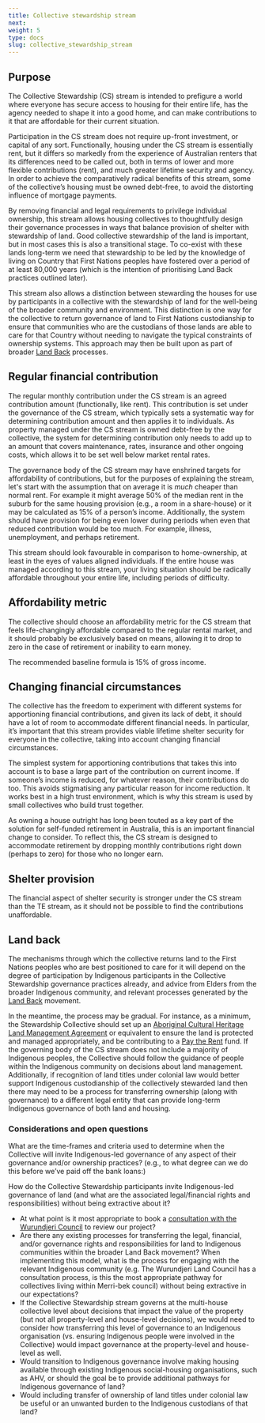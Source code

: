 ```yaml
---
title: Collective stewardship stream
next: 
weight: 5
type: docs
slug: collective_stewardship_stream
---
```


## Purpose

The Collective Stewardship (CS) stream is intended to prefigure a world where everyone has secure access to housing for their entire life, has the agency needed to shape it into a good home, and can make contributions to it that are affordable for their current situation. 

Participation in the CS stream does not require up-front investment, or capital of any sort. Functionally, housing under the CS stream is essentially rent, but it differs so markedly from the experience of Australian renters that its differences need to be called out, both in terms of lower and more flexible contributions (rent), and much greater lifetime security and agency. In order to achieve the comparatively radical benefits of this stream, some of the collective’s housing must be owned debt-free, to avoid the distorting influence of mortgage payments.

By removing financial and legal requirements to privilege individual ownership, this stream allows housing collectives to thoughtfully design their governance processes in ways that balance provision of shelter with stewardship of land. Good collective stewardship of the land is important, but in most cases this is also a transitional stage. To co-exist with these lands long-term we need that stewardship to be led by the knowledge of living on Country that First Nations peoples have fostered over a period of at least 80,000 years (which is the intention of prioritising Land Back practices outlined later). 

This stream also allows a distinction between stewarding the houses for use by participants in a collective with the stewardship of land for the well-being of the broader community and environment. This distinction is one way for the collective to return governance of land to First Nations custodianship to ensure that communities who are the custodians of those lands are able to care for that Country without needing to navigate the typical constraints of ownership systems. This approach may then be built upon as part of broader [Land Back](https://www.commonground.org.au/article/land-back) processes.

## Regular financial contribution

The regular monthly contribution under the CS stream is an agreed contribution amount (functionally, like rent). This contribution is set under the governance of the CS stream, which typically sets a systematic way for determining contribution amount and then applies it to individuals. As property managed under the CS stream is owned debt-free by the collective, the system for determining contribution only needs to add up to an amount that covers maintenance, rates, insurance and other ongoing costs, which allows it to be set well below market rental rates.

The governance body of the CS stream may have enshrined targets for affordability of contributions, but for the purposes of explaining the stream, let's start with the assumption that on average it is *much* cheaper than normal rent. For example it might average 50% of the median rent in the suburb for the same housing provision (e.g., a room in a share-house) or it may be calculated as 15% of a person’s income. Additionally, the system should have provision for being even lower during periods when even that reduced contribution would be too much. For example, illness, unemployment, and perhaps retirement. 

This stream should look favourable in comparison to home-ownership, at least in the eyes of values aligned individuals. If the entire house was managed according to this stream, your living situation should be radically affordable throughout your entire life, including periods of difficulty. 

## Affordability metric

The collective should choose an affordability metric for the CS stream that feels life-changingly affordable compared to the regular rental market, and it should probably be exclusively based on means, allowing it to drop to zero in the case of retirement or inability to earn money.

The recommended baseline formula is 15% of gross income.

## Changing financial circumstances

The collective has the freedom to experiment with different systems for apportioning financial contributions, and given its lack of debt, it should have a lot of room to accommodate different financial needs. In particular, it’s important that this stream provides viable lifetime shelter security for everyone in the collective, taking into account changing financial circumstances. 

The simplest system for apportioning contributions that takes this into account is to base a large part of the contribution on current income. If someone’s income is reduced, for whatever reason, their contributions do too. This avoids stigmatising any particular reason for income reduction. It works best in a high trust environment, which is why this stream is used by small collectives who build trust together.

As owning a house outright has long been touted as a key part of the solution for self-funded retirement in Australia, this is an important financial change to consider. To reflect this, the CS stream is designed to accommodate retirement by dropping monthly contributions right down (perhaps to zero) for those who no longer earn. 

## Shelter provision

The financial aspect of shelter security is stronger under the CS stream than the TE stream, as it should not be possible to find the contributions unaffordable.

## Land back  

The mechanisms through which the collective returns land to the First Nations peoples who are best positioned to care for it will depend on the degree of participation by Indigenous participants in the Collective Stewardship governance practices already, and advice from Elders from the broader Indigenous community, and relevant processes generated by the [Land Back](https://www.commonground.org.au/article/land-back) movement. 

In the meantime, the process may be gradual. For instance, as a minimum, the Stewardship Collective should set up an [Aboriginal Cultural Heritage Land Management Agreement](https://www.firstpeoplesrelations.vic.gov.au/aboriginal-cultural-heritage-land-management-agreements) or equivalent to ensure the land is protected and managed appropriately, and be contributing to a [Pay the Rent](https://paytherent.net.au/practicalities/) fund. If the governing body of the CS stream does not include a majority of Indigenous peoples, the Collective should follow the guidance of people within the Indigenous community on decisions about land management. Additionally, if recognition of land titles under colonial law would better support Indigenous custodianship of the collectively stewarded land then there may need to be a process for transferring ownership (along with governance) to a different legal entity that can provide long-term Indigenous governance of both land and housing.

### Considerations and open questions 
 
 What are the time-frames and criteria used to determine when the Collective will invite Indigenous-led governance of any aspect of their governance and/or ownership practices? (e.g., to what degree can we do this before we’ve paid off the bank loans:)
 
 How do the Collective Stewardship participants invite Indigenous-led governance of land (and what are the associated legal/financial rights and responsibilities) without being extractive about it?
  * At what point is it most appropriate to book a [consultation with the Wurundjeri Council](https://www.wurundjeri.com.au/services/cultural-consultations/) to review our project?
  * Are there any existing processes for transferring the legal, financial, and/or governance rights and responsibilities for land to Indigenous communities within the broader Land Back movement? 
  When implementing this model, what is the process for engaging with the relevant Indigenous community (e.g. The Wurundjeri Land Council has a consultation process, is this the most appropriate pathway for collectives living within Merri-bek council) without being extractive in our expectations?
  * If the Collective Stewardship stream governs at the multi-house collective level about decisions that impact the value of the property (but not all property-level and house-level decisions), we would need to consider how transferring this level of governance to an Indigenous organisation (vs. ensuring Indigenous people were involved in the Collective) would impact governance at the property-level and house-level as well.   
  * Would transition to Indigenous governance involve making housing available through existing Indigenous social-housing organisations, such as AHV, or should the goal be to provide additional pathways for Indigenous governance of land? 
  * Would including transfer of ownership of land titles under colonial law be useful or an unwanted burden to the Indigenous custodians of that land?


